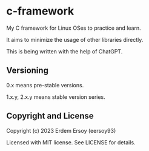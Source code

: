 # c-framework
My C framework for Linux OSes to practice and learn.

It aims to minimize the usage of other libraries directly.

This is being written with the help of ChatGPT.

## Versioning
0.x means pre-stable versions.

1.x.y, 2.x.y means stable version series.

## Copyright and License
Copyright (c) 2023 Erdem Ersoy (eersoy93)

Licensed with MIT license. See LICENSE for details.
